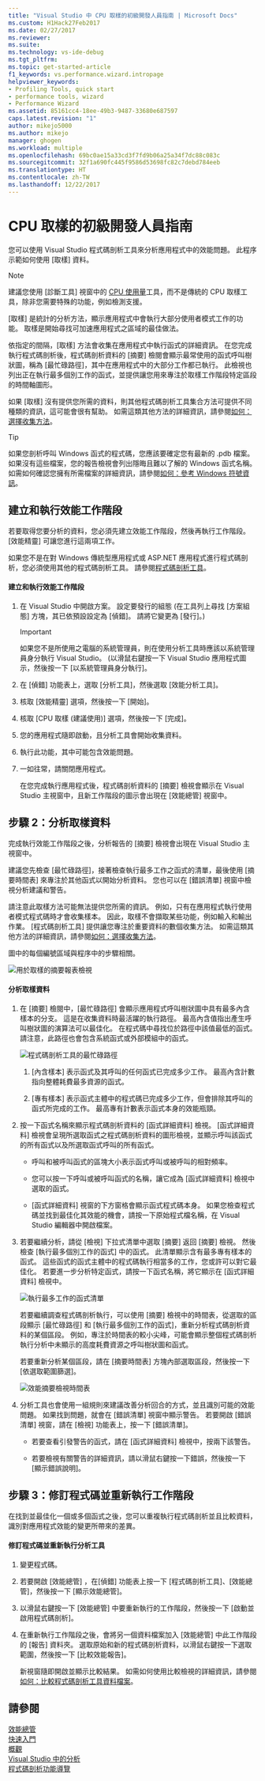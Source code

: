 ```yaml
---
title: "Visual Studio 中 CPU 取樣的初級開發人員指南 | Microsoft Docs"
ms.custom: H1Hack27Feb2017
ms.date: 02/27/2017
ms.reviewer: 
ms.suite: 
ms.technology: vs-ide-debug
ms.tgt_pltfrm: 
ms.topic: get-started-article
f1_keywords: vs.performance.wizard.intropage
helpviewer_keywords:
- Profiling Tools, quick start
- performance tools, wizard
- Performance Wizard
ms.assetid: 85161cc4-18ee-49b3-9487-33680e687597
caps.latest.revision: "1"
author: mikejo5000
ms.author: mikejo
manager: ghogen
ms.workload: multiple
ms.openlocfilehash: 69bc0ae15a33cd3f7fd9b06a25a34f7dc88c083c
ms.sourcegitcommit: 32f1a690fc445f9586d53698fc82c7debd784eeb
ms.translationtype: HT
ms.contentlocale: zh-TW
ms.lasthandoff: 12/22/2017
---
```

# <a name="beginners-guide-to-cpu-sampling"></a>CPU 取樣的初級開發人員指南
您可以使用 Visual Studio 程式碼剖析工具來分析應用程式中的效能問題。 此程序示範如何使用 [取樣] 資料。

> [!NOTE]
>  建議您使用 [診斷工具] 視窗中的 [CPU 使用量](../profiling/beginners-guide-to-performance-profiling.md)工具，而不是傳統的 CPU 取樣工具，除非您需要特殊的功能，例如檢測支援。
  
 [取樣] 是統計的分析方法，顯示應用程式中會執行大部分使用者模式工作的功能。 取樣是開始尋找可加速應用程式之區域的最佳做法。  
  
 依指定的間隔，[取樣] 方法會收集在應用程式中執行函式的詳細資訊。 在您完成執行程式碼剖析後，程式碼剖析資料的 [摘要] 檢閱會顯示最常使用的函式呼叫樹狀圖，稱為 [最忙碌路徑]，其中在應用程式中的大部分工作都已執行。 此檢視也列出正在執行最多個別工作的函式，並提供讓您用來專注於取樣工作階段特定區段的時間軸圖形。  
  
 如果 [取樣] 沒有提供您所需的資料，則其他程式碼剖析工具集合方法可提供不同種類的資訊，這可能會很有幫助。 如需這類其他方法的詳細資訊，請參閱[如何：選擇收集方法](../profiling/how-to-choose-collection-methods.md)。  
  
> [!TIP]
>  如果您剖析呼叫 Windows 函式的程式碼，您應該要確定您有最新的 .pdb 檔案。 如果沒有這些檔案，您的報告檢視會列出隱晦且難以了解的 Windows 函式名稱。 如需如何確認您擁有所需檔案的詳細資訊，請參閱[如何：參考 Windows 符號資訊](../profiling/how-to-reference-windows-symbol-information.md)。  
  
##  <a name="Step1"></a>建立和執行效能工作階段  
 若要取得您要分析的資料，您必須先建立效能工作階段，然後再執行工作階段。 [效能精靈] 可讓您進行這兩項工作。  
  
 如果您不是在對 Windows 傳統型應用程式或 ASP.NET 應用程式進行程式碼剖析，您必須使用其他的程式碼剖析工具。 請參閱[程式碼剖析工具](../profiling/profiling-tools.md)。  
  
#### <a name="to-create-and-run-a-performance-session"></a>建立和執行效能工作階段  
  
1.  在 Visual Studio 中開啟方案。 設定要發行的組態 (在工具列上尋找 [方案組態] 方塊，其已依預設設定為 [偵錯]。 請將它變更為 [發行]。)  
  
    > [!IMPORTANT]
    >  如果您不是所使用之電腦的系統管理員，則在使用分析工具時應該以系統管理員身分執行 Visual Studio。 (以滑鼠右鍵按一下 Visual Studio 應用程式圖示，然後按一下 [以系統管理員身分執行]。  
  
2.  在 [偵錯] 功能表上，選取 [分析工具]，然後選取 [效能分析工具]。  
  
3.  核取 [效能精靈] 選項，然後按一下 [開始]。  
  
4.  核取 [CPU 取樣 (建議使用)] 選項，然後按一下 [完成]。  
  
5.  您的應用程式隨即啟動，且分析工具會開始收集資料。  
  
6.  執行此功能，其中可能包含效能問題。  
  
7.  一如往常，請關閉應用程式。  
  
     在您完成執行應用程式後，程式碼剖析資料的 [摘要] 檢視會顯示在 Visual Studio 主視窗中，且新工作階段的圖示會出現在 [效能總管] 視窗中。  
  
##  <a name="Step2"></a> 步驟 2：分析取樣資料  
 完成執行效能工作階段之後，分析報告的 [摘要] 檢視會出現在 Visual Studio 主視窗中。  
  
 建議您先檢查 [最忙碌路徑]，接著檢查執行最多工作之函式的清單，最後使用 [摘要時間表] 來專注於其他函式以開始分析資料。 您也可以在 [錯誤清單] 視窗中檢視分析建議和警告。  
  
 請注意此取樣方法可能無法提供您所需的資訊。 例如，只有在應用程式執行使用者模式程式碼時才會收集樣本。 因此，取樣不會擷取某些功能，例如輸入和輸出作業。 [程式碼剖析工具] 提供讓您專注於重要資料的數個收集方法。 如需這類其他方法的詳細資訊，請參閱[如何：選擇收集方法](../profiling/how-to-choose-collection-methods.md)。  
  
 圖中的每個編號區域與程序中的步驟相關。  
  
 ![用於取樣的摘要報表檢視](../profiling/media/summary_sampling.png "Summary_Sampling")  
  
#### <a name="to-analyze-sampling-data"></a>分析取樣資料  
  
1.  在 [摘要] 檢閱中，[最忙碌路徑] 會顯示應用程式呼叫樹狀圖中具有最多內含樣本的分支。 這是在收集資料時最活躍的執行路徑。 最高內含值指出產生呼叫樹狀圖的演算法可以最佳化。 在程式碼中尋找位於路徑中該值最低的函式。 請注意，此路徑也會包含系統函式或外部模組中的函式。  
  
     ![程式碼剖析工具的最忙碌路徑](../profiling/media/profiler_hotpath.png "Profiler_HotPath")  
  
    1.  [內含樣本] 表示函式及其呼叫的任何函式已完成多少工作。 最高內含計數指向整體耗費最多資源的函式。  
  
    2.  [專有樣本] 表示函式主體中的程式碼已完成多少工作，但會排除其呼叫的函式所完成的工作。 最高專有計數表示函式本身的效能瓶頸。  
  
2.  按一下函式名稱來顯示程式碼剖析資料的 [函式詳細資料] 檢視。 [函式詳細資料] 檢視會呈現所選取函式之程式碼剖析資料的圖形檢視，並顯示呼叫該函式的所有函式以及所選取函式呼叫的所有函式。  
  
    -   呼叫和被呼叫函式的區塊大小表示函式呼叫或被呼叫的相對頻率。  
  
    -   您可以按一下呼叫或被呼叫函式的名稱，讓它成為 [函式詳細資料] 檢視中選取的函式。  
  
    -   [函式詳細資料] 視窗的下方窗格會顯示函式程式碼本身。 如果您檢查程式碼並找到最佳化其效能的機會，請按一下原始程式檔名稱，在 Visual Studio 編輯器中開啟檔案。  
  
3.  若要繼續分析，請從 [檢視] 下拉式清單中選取 [摘要] 返回 [摘要] 檢視。 然後檢查 [執行最多個別工作的函式] 中的函式。 此清單顯示含有最多專有樣本的函式。 這些函式的函式主體中的程式碼執行相當多的工作，您或許可以對它最佳化。 若要進一步分析特定函式，請按一下函式名稱，將它顯示在 [函式詳細資料] 檢視中。  
  
     ![執行最多工作的函式清單](../profiling/media/functions_mostwork.png "Functions_MostWork")  
  
     若要繼續調查程式碼剖析執行，可以使用 [摘要] 檢視中的時間表，從選取的區段顯示 [最忙碌路徑] 和 [執行最多個別工作的函式]，重新分析程式碼剖析資料的某個區段。 例如，專注於時間表的較小尖峰，可能會顯示整個程式碼剖析執行分析中未顯示的高度耗費資源之呼叫樹狀圖和函式。  
  
     若要重新分析某個區段，請在 [摘要時間表] 方塊內部選取區段，然後按一下 [依選取範圍篩選]。  
  
     ![效能摘要檢視時間表](../profiling/media/performancesummary.png "PerformanceSummary")  
  
4.  分析工具也會使用一組規則來建議改善分析回合的方式，並且識別可能的效能問題。 如果找到問題，就會在 [錯誤清單] 視窗中顯示警告。 若要開啟 [錯誤清單] 視窗，請在 [檢視] 功能表上，按一下 [錯誤清單]。  
  
    -   若要查看引發警告的函式，請在 [函式詳細資料] 檢視中，按兩下該警告。  
  
    -   若要檢視有關警告的詳細資訊，請以滑鼠右鍵按一下錯誤，然後按一下 [顯示錯誤說明]。  
  
##  <a name="Step3"></a>步驟 3：修訂程式碼並重新執行工作階段  
 在找到並最佳化一個或多個函式之後，您可以重複執行程式碼剖析並且比較資料，識別對應用程式效能的變更所帶來的差異。  
  
#### <a name="to-revise-code-and-rerun-the-profiler"></a>修訂程式碼並重新執行分析工具  
  
1.  變更程式碼。  
  
2.  若要開啟 [效能總管] ，在[偵錯] 功能表上按一下 [程式碼剖析工具]、[效能總管]，然後按一下 [顯示效能總管]。  
  
3.  以滑鼠右鍵按一下 [效能總管] 中要重新執行的工作階段，然後按一下 [啟動並啟用程式碼剖析]。  
  
4.  在重新執行工作階段之後，會將另一個資料檔案加入 [效能總管] 中此工作階段的 [報告] 資料夾。 選取原始和新的程式碼剖析資料，以滑鼠右鍵按一下選取範圍，然後按一下 [比較效能報告]。  
  
     新視窗隨即開啟並顯示比較結果。 如需如何使用比較檢視的詳細資訊，請參閱[如何：比較程式碼剖析工具資料檔案](../profiling/how-to-compare-performance-data-files.md)。
  
## <a name="see-also"></a>請參閱  
 [效能總管](../profiling/performance-explorer.md)   
 [快速入門](../profiling/getting-started-with-performance-tools.md)   
 [概觀](../profiling/overviews-performance-tools.md)  
 [Visual Studio 中的分析](../profiling/index.md)  
 [程式碼剖析功能導覽](../profiling/profiling-feature-tour.md)